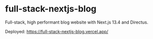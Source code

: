 # full-stack-nextjs-blog
Full-stack, high performant blog website with Next.js 13.4 and Directus.



Deployed: https://full-stack-nextjs-blog.vercel.app/
